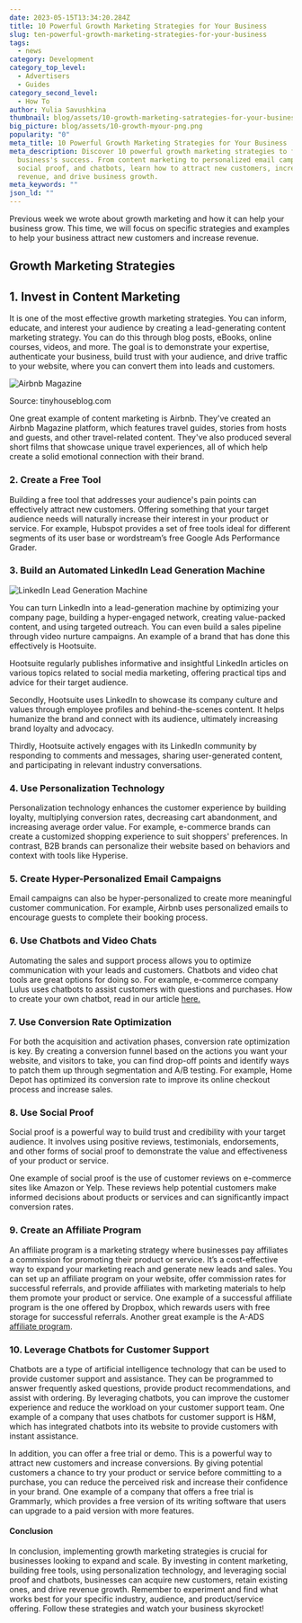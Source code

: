 ```yaml
---
date: 2023-05-15T13:34:20.284Z
title: 10 Powerful Growth Marketing Strategies for Your Business
slug: ten-powerful-growth-marketing-strategies-for-your-business
tags:
  - news
category: Development
category_top_level:
  - Advertisers
  - Guides
category_second_level:
  - How To
author: Yulia Savushkina
thumbnail: blog/assets/10-growth-marketing-satrategies-for-your-business.png
big_picture: blog/assets/10-growth-myour-png.png
popularity: "0"
meta_title: 10 Powerful Growth Marketing Strategies for Your Business | A-ADS Blog
meta_description: Discover 10 powerful growth marketing strategies to fuel your
  business's success. From content marketing to personalized email campaigns,
  social proof, and chatbots, learn how to attract new customers, increase
  revenue, and drive business growth.
meta_keywords: ""
json_ld: ""
---
```

Previous week we wrote about growth marketing and how it can help your business grow. This time, we will focus on specific strategies and examples to help your business attract new customers and increase revenue. 

## Growth Marketing Strategies

## **1. Invest in Content Marketing**

It is one of the most effective growth marketing strategies. You can inform, educate, and interest your audience by creating a lead-generating content marketing strategy. You can do this through blog posts, eBooks, online courses, videos, and more. The goal is to demonstrate your expertise, authenticate your business, build trust with your audience, and drive traffic to your website, where you can convert them into leads and customers. 

![Airbnb Magazine](/blog/assets/2023-05-15-163351.jpg "Airbnb Magazine")

Source: tinyhouseblog.com

One great example of content marketing is Airbnb. They've created an Airbnb Magazine platform, which features travel guides, stories from hosts and guests, and other travel-related content. They've also produced several short films that showcase unique travel experiences, all of which help create a solid emotional connection with their brand.

### 2. Create a Free Tool

Building a free tool that addresses your audience's pain points can effectively attract new customers. Offering something that your target audience needs will naturally increase their interest in your product or service. For example, Hubspot provides a set of free tools ideal for different segments of its user base or wordstream’s free Google Ads Performance Grader.

### 3. Build an Automated LinkedIn Lead Generation Machine

![LinkedIn Lead Generation Machine](/blog/assets/снимок-экрана-2023-05-15-в-16.34.06.png "LinkedIn Lead Generation Machine")

You can turn LinkedIn into a lead-generation machine by optimizing your company page, building a hyper-engaged network, creating value-packed content, and using targeted outreach. You can even build a sales pipeline through video nurture campaigns. An example of a brand that has done this effectively is Hootsuite.  

Hootsuite regularly publishes informative and insightful LinkedIn articles on various topics related to social media marketing, offering practical tips and advice for their target audience.

Secondly, Hootsuite uses LinkedIn to showcase its company culture and values through employee profiles and behind-the-scenes content. It helps humanize the brand and connect with its audience, ultimately increasing brand loyalty and advocacy.

Thirdly, Hootsuite actively engages with its LinkedIn community by responding to comments and messages, sharing user-generated content, and participating in relevant industry conversations.

### 4. Use Personalization Technology

Personalization technology enhances the customer experience by building loyalty, multiplying conversion rates, decreasing cart abandonment, and increasing average order value. For example, e-commerce brands can create a customized shopping experience to suit shoppers' preferences. In contrast, B2B brands can personalize their website based on behaviors and context with tools like Hyperise.

### **5. Create Hyper-Personalized Email Campaigns**

Email campaigns can also be hyper-personalized to create more meaningful customer communication. For example, Airbnb uses personalized emails to encourage guests to complete their booking process. 

### 6. Use Chatbots and Video Chats

Automating the sales and support process allows you to optimize communication with your leads and customers. Chatbots and video chat tools are great options for doing so. For example, e-commerce company Lulus uses chatbots to assist customers with questions and purchases. How to create your own chatbot, read in our article [here.](https://a-ads.com/blog/why-you-need-chatbots-for-your-crypto-business-part-1/)

### 7. Use Conversion Rate Optimization

For both the acquisition and activation phases, conversion rate optimization is key. By creating a conversion funnel based on the actions you want your website, and visitors to take, you can find drop-off points and identify ways to patch them up through segmentation and A/B testing. For example, Home Depot has optimized its conversion rate to improve its online checkout process and increase sales.

### 8. Use Social Proof

Social proof is a powerful way to build trust and credibility with your target audience. It involves using positive reviews, testimonials, endorsements, and other forms of social proof to demonstrate the value and effectiveness of your product or service. 

One example of social proof is the use of customer reviews on e-commerce sites like Amazon or Yelp. These reviews help potential customers make informed decisions about products or services and can significantly impact conversion rates.

### 9. Create an Affiliate Program

An affiliate program is a marketing strategy where businesses pay affiliates a commission for promoting their product or service. It’s a cost-effective way to expand your marketing reach and generate new leads and sales. You can set up an affiliate program on your website, offer commission rates for successful referrals, and provide affiliates with marketing materials to help them promote your product or service. One example of a successful affiliate program is the one offered by Dropbox, which rewards users with free storage for successful referrals. Another great example is the A-ADS [affiliate program](https://a-ads.com/crypto-affiliate-program/).

### 10. Leverage Chatbots for Customer Support

Chatbots are a type of artificial intelligence technology that can be used to provide customer support and assistance. They can be programmed to answer frequently asked questions, provide product recommendations, and assist with ordering. By leveraging chatbots, you can improve the customer experience and reduce the workload on your customer support team. One example of a company that uses chatbots for customer support is H&M, which has integrated chatbots into its website to provide customers with instant assistance.

In addition, you can offer a free trial or demo. This is a powerful way to attract new customers and increase conversions. By giving potential customers a chance to try your product or service before committing to a purchase, you can reduce the perceived risk and increase their confidence in your brand. One example of a company that offers a free trial is Grammarly, which provides a free version of its writing software that users can upgrade to a paid version with more features.

#### Conclusion 

In conclusion, implementing growth marketing strategies is crucial for businesses looking to expand and scale. By investing in content marketing, building free tools, using personalization technology, and leveraging social proof and chatbots, businesses can acquire new customers, retain existing ones, and drive revenue growth. Remember to experiment and find what works best for your specific industry, audience, and product/service offering. Follow these strategies and watch your business skyrocket!